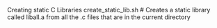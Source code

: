 Creating static C Libraries
create_static_lib.sh # Creates a static library called liball.a from all the .c files that are in the current directory
